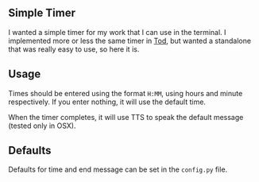 Simple Timer
---

I wanted a simple timer for my work that I can use in the terminal. I implemented more or less the same timer in [Tod](https://github.com/milofultz/tod), but wanted a standalone that was really easy to use, so here it is.

## Usage

Times should be entered using the format `H:MM`, using hours and minute respectively. If you enter nothing, it will use the default time.

When the timer completes, it will use TTS to speak the default message (tested only in OSX).


## Defaults

Defaults for time and end message can be set in the `config.py` file.